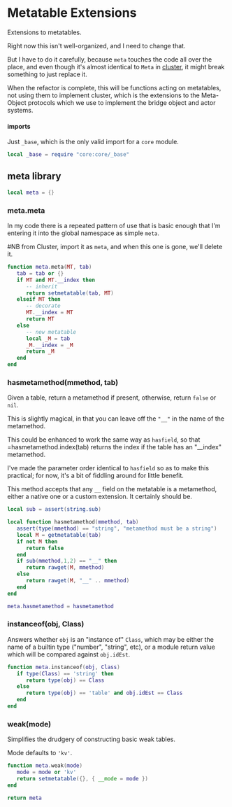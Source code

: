 # Metatable Extensions


  Extensions to metatables\.

Right now this isn't well\-organized, and I need to change that\.

But I have to do it carefully, because `meta` touches the code all over the
place, and even though it's almost identical to `Meta` in [cluster](https://gitlab.com/special-circumstance/qor/-/blob/trunk/doc/md/core/cluster.md), it might break something to just replace it\.

When the refactor is complete, this will be functions acting on metatables,
not using them to implement cluster, which is the extensions to the
Meta\-Object protocols which we use to implement the bridge object and actor
systems\.


#### imports

Just `_base`, which is the only valid import for a `core` module\.

```lua
local _base = require "core:core/_base"
```


## meta library

```lua
local meta = {}
```


### meta\.meta

In my code there is a repeated pattern of use that is basic enough that I'm
entering it into the global namespace as simple `meta`\.

\#NB
from Cluster, import it as `meta`, and when this one is gone, we'll delete it\.

```lua
function meta.meta(MT, tab)
   tab = tab or {}
   if MT and MT.__index then
      -- inherit
      return setmetatable(tab, MT)
   elseif MT then
      -- decorate
      MT.__index = MT
      return MT
   else
      -- new metatable
      local _M = tab
      _M.__index = _M
      return _M
   end
end
```


### hasmetamethod\(mmethod, tab\)

Given a table, return a metamethod if present, otherwise, return `false` or
`nil`\.

This is slightly magical, in that you can leave off the `"__"` in the name
of the metamethod\.

This could be enhanced to work the same way as `hasfield`, so that
=hasmetamethod\.index\(tab\) returns the index if the table has an "\_\_index"
metamethod\.

I've made the parameter order identical to `hasfield` so as to make this
practical; for now, it's a bit of fiddling around for little benefit\.

This method accepts that any `__` field on the metatable is a metamethod,
either a native one or a custom extension\.  It certainly should be\.

```lua
local sub = assert(string.sub)

local function hasmetamethod(mmethod, tab)
   assert(type(mmethod) == "string", "metamethod must be a string")
   local M = getmetatable(tab)
   if not M then
      return false
   end
   if sub(mmethod,1,2) == "__" then
      return rawget(M, mmethod)
   else
      return rawget(M, "__" .. mmethod)
   end
end

meta.hasmetamethod = hasmetamethod
```


### instanceof\(obj, Class\)

  Answers whether `obj` is an "instance of" `Class`, which may be either the
name of a builtin type \("number", "string", etc\), or a module return value
which will be compared against `obj.idEst`\.

```lua
function meta.instanceof(obj, Class)
   if type(Class) == 'string' then
      return type(obj) == Class
   else
      return type(obj) == 'table' and obj.idEst == Class
   end
end
```



### weak\(mode\)

Simplifies the drudgery of constructing basic weak tables\.

Mode defaults to `'kv'`\.

```lua
function meta.weak(mode)
   mode = mode or 'kv'
   return setmetatable({}, { __mode = mode })
end
```

```lua
return meta
```
